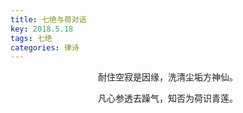 ```yaml
---
title: 七绝与荷对话
key: 2018.5.18
tags: 七绝
categories: 律诗
---
```


<p align="center">耐住空寂是因缘，洗清尘垢方神仙。
</p>
<p align="center">凡心参透去躁气，知否为荷识青莲。
</p>
